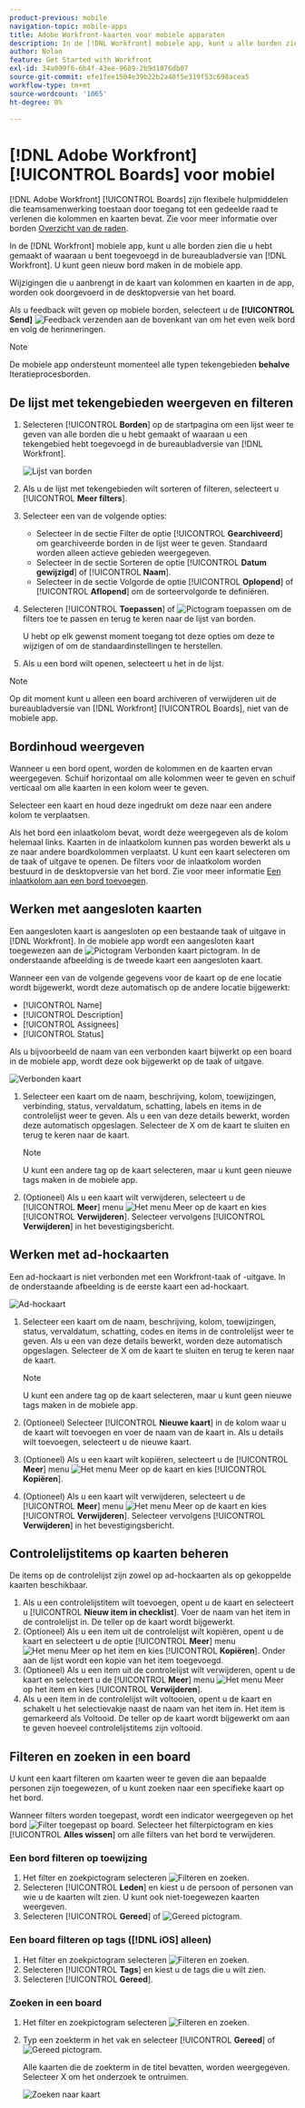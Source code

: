 ```yaml
---
product-previous: mobile
navigation-topic: mobile-apps
title: Adobe Workfront-kaarten voor mobiele apparaten
description: In de [!DNL Workfront] mobiele app, kunt u alle borden zien die u hebt gemaakt of waaraan u bent toegevoegd in de bureaubladversie van [!DNL Workfront].
author: Nolan
feature: Get Started with Workfront
exl-id: 34a009f6-6b4f-43ee-9689-2b9d1876db07
source-git-commit: efe1fee1504e39b22b2a40f5e319f53c698acea5
workflow-type: tm+mt
source-wordcount: '1065'
ht-degree: 0%

---
```


# [!DNL Adobe Workfront] [!UICONTROL Boards] voor mobiel

[!DNL Adobe Workfront] [!UICONTROL Boards] zijn flexibele hulpmiddelen die teamsamenwerking toestaan door toegang tot een gedeelde raad te verlenen die kolommen en kaarten bevat. Zie voor meer informatie over borden [Overzicht van de raden](/help/quicksilver/agile/boards-overview.md).

In de [!DNL Workfront] mobiele app, kunt u alle borden zien die u hebt gemaakt of waaraan u bent toegevoegd in de bureaubladversie van [!DNL Workfront]. U kunt geen nieuw bord maken in de mobiele app.

Wijzigingen die u aanbrengt in de kaart van kolommen en kaarten in de app, worden ook doorgevoerd in de desktopversie van het board.

Als u feedback wilt geven op mobiele borden, selecteert u de **[!UICONTROL Send]** ![Feedback verzenden](assets/mobile-send-feedback-icon.png) aan de bovenkant van om het even welk bord en volg de herinneringen.

>[!NOTE]
>
>De mobiele app ondersteunt momenteel alle typen tekengebieden **behalve** Iteratieprocesborden.

## De lijst met tekengebieden weergeven en filteren

1. Selecteren [!UICONTROL **Borden**] op de startpagina om een lijst weer te geven van alle borden die u hebt gemaakt of waaraan u een tekengebied hebt toegevoegd in de bureaubladversie van [!DNL Workfront].

   ![Lijst van borden](assets/mobile-all-boards-displayed.png)

1. Als u de lijst met tekengebieden wilt sorteren of filteren, selecteert u [!UICONTROL **Meer filters**].
1. Selecteer een van de volgende opties:

   * Selecteer in de sectie Filter de optie [!UICONTROL **Gearchiveerd**] om gearchiveerde borden in de lijst weer te geven. Standaard worden alleen actieve gebieden weergegeven.
   * Selecteer in de sectie Sorteren de optie [!UICONTROL **Datum gewijzigd**] of [!UICONTROL **Naam**].
   * Selecteer in de sectie Volgorde de optie [!UICONTROL **Oplopend**] of [!UICONTROL **Aflopend**] om de sorteervolgorde te definiëren.

1. Selecteren [!UICONTROL **Toepassen**] of ![Pictogram toepassen](assets/mobile-apply-icon-checkmark.png) om de filters toe te passen en terug te keren naar de lijst van borden.

   U hebt op elk gewenst moment toegang tot deze opties om deze te wijzigen of om de standaardinstellingen te herstellen.

1. Als u een bord wilt openen, selecteert u het in de lijst.

>[!NOTE]
>
>Op dit moment kunt u alleen een board archiveren of verwijderen uit de bureaubladversie van [!DNL Workfront] [!UICONTROL Boards], niet van de mobiele app.

## Bordinhoud weergeven

Wanneer u een bord opent, worden de kolommen en de kaarten ervan weergegeven. Schuif horizontaal om alle kolommen weer te geven en schuif verticaal om alle kaarten in een kolom weer te geven.

Selecteer een kaart en houd deze ingedrukt om deze naar een andere kolom te verplaatsen.

Als het bord een inlaatkolom bevat, wordt deze weergegeven als de kolom helemaal links. Kaarten in de inlaatkolom kunnen pas worden bewerkt als u ze naar andere boardkolommen verplaatst. U kunt een kaart selecteren om de taak of uitgave te openen. De filters voor de inlaatkolom worden bestuurd in de desktopversie van het bord. Zie voor meer informatie [Een inlaatkolom aan een bord toevoegen](/help/quicksilver/agile/use-boards-agile-planning-tools/add-intake-column-to-board.md).

## Werken met aangesloten kaarten

Een aangesloten kaart is aangesloten op een bestaande taak of uitgave in [!DNL Workfront]. In de mobiele app wordt een aangesloten kaart toegewezen aan de ![Pictogram Verbonden kaart](assets/mobile-boards-connected-card-icon.png) pictogram. In de onderstaande afbeelding is de tweede kaart een aangesloten kaart.

Wanneer een van de volgende gegevens voor de kaart op de ene locatie wordt bijgewerkt, wordt deze automatisch op de andere locatie bijgewerkt:

* [!UICONTROL Name]
* [!UICONTROL Description]
* [!UICONTROL Assignees]
* [!UICONTROL Status]

Als u bijvoorbeeld de naam van een verbonden kaart bijwerkt op een board in de mobiele app, wordt deze ook bijgewerkt op de taak of uitgave.

![Verbonden kaart](assets/mobile-types-of-cards.png)

1. Selecteer een kaart om de naam, beschrijving, kolom, toewijzingen, verbinding, status, vervaldatum, schatting, labels en items in de controlelijst weer te geven. Als u een van deze details bewerkt, worden deze automatisch opgeslagen. Selecteer de X om de kaart te sluiten en terug te keren naar de kaart.

   >[!NOTE]
   >
   >U kunt een andere tag op de kaart selecteren, maar u kunt geen nieuwe tags maken in de mobiele app.

1. (Optioneel) Als u een kaart wilt verwijderen, selecteert u de [!UICONTROL **Meer**] menu ![Het menu Meer](assets/more-icon-spectrum.png) op de kaart en kies [!UICONTROL **Verwijderen**]. Selecteer vervolgens [!UICONTROL **Verwijderen**] in het bevestigingsbericht.

## Werken met ad-hockaarten

Een ad-hockaart is niet verbonden met een Workfront-taak of -uitgave. In de onderstaande afbeelding is de eerste kaart een ad-hockaart.

![Ad-hockaart](assets/mobile-types-of-cards.png)

1. Selecteer een kaart om de naam, beschrijving, kolom, toewijzingen, status, vervaldatum, schatting, codes en items in de controlelijst weer te geven. Als u een van deze details bewerkt, worden deze automatisch opgeslagen. Selecteer de X om de kaart te sluiten en terug te keren naar de kaart.

   >[!NOTE]
   >
   >U kunt een andere tag op de kaart selecteren, maar u kunt geen nieuwe tags maken in de mobiele app.

1. (Optioneel) Selecteer [!UICONTROL **Nieuwe kaart**] in de kolom waar u de kaart wilt toevoegen en voer de naam van de kaart in. Als u details wilt toevoegen, selecteert u de nieuwe kaart.

1. (Optioneel) Als u een kaart wilt kopiëren, selecteert u de [!UICONTROL **Meer**] menu ![Het menu Meer](assets/more-icon-spectrum.png) op de kaart en kies [!UICONTROL **Kopiëren**].

1. (Optioneel) Als u een kaart wilt verwijderen, selecteert u de [!UICONTROL **Meer**] menu ![Het menu Meer](assets/more-icon-spectrum.png) op de kaart en kies [!UICONTROL **Verwijderen**]. Selecteer vervolgens [!UICONTROL **Verwijderen**] in het bevestigingsbericht.

## Controlelijstitems op kaarten beheren

De items op de controlelijst zijn zowel op ad-hockaarten als op gekoppelde kaarten beschikbaar.

1. Als u een controlelijstitem wilt toevoegen, opent u de kaart en selecteert u [!UICONTROL **Nieuw item in checklist**]. Voer de naam van het item in de controlelijst in. De teller op de kaart wordt bijgewerkt.
1. (Optioneel) Als u een item uit de controlelijst wilt kopiëren, opent u de kaart en selecteert u de optie [!UICONTROL **Meer**] menu ![Het menu Meer](assets/more-icon-spectrum.png) op het item en kies [!UICONTROL **Kopiëren**]. Onder aan de lijst wordt een kopie van het item toegevoegd.
1. (Optioneel) Als u een item uit de controlelijst wilt verwijderen, opent u de kaart en selecteert u de [!UICONTROL **Meer**] menu ![Het menu Meer](assets/more-icon-spectrum.png) op het item en kies [!UICONTROL **Verwijderen**].
1. Als u een item in de controlelijst wilt voltooien, opent u de kaart en schakelt u het selectievakje naast de naam van het item in.
Het item is gemarkeerd als Voltooid. De teller op de kaart wordt bijgewerkt om aan te geven hoeveel controlelijstitems zijn voltooid.

## Filteren en zoeken in een board

U kunt een kaart filteren om kaarten weer te geven die aan bepaalde personen zijn toegewezen, of u kunt zoeken naar een specifieke kaart op het bord.

Wanneer filters worden toegepast, wordt een indicator weergegeven op het bord ![Filter toegepast op board](assets/active-filter-mobile-boards.png). Selecteer het filterpictogram en kies [!UICONTROL **Alles wissen**] om alle filters van het bord te verwijderen.

### Een bord filteren op toewijzing

1. Het filter en zoekpictogram selecteren ![Filteren en zoeken](assets/filter-search-icon-mobile-boards.png).
1. Selecteren [!UICONTROL **Leden**] en kiest u de persoon of personen van wie u de kaarten wilt zien. U kunt ook niet-toegewezen kaarten weergeven.
1. Selecteren [!UICONTROL **Gereed**] of ![Gereed pictogram](assets/mobile-apply-icon-checkmark.png).

### Een board filteren op tags ([!DNL iOS] alleen)

1. Het filter en zoekpictogram selecteren ![Filteren en zoeken](assets/filter-search-icon-mobile-boards.png).
1. Selecteren [!UICONTROL **Tags**] en kiest u de tags die u wilt zien.
1. Selecteren [!UICONTROL **Gereed**].

### Zoeken in een board

1. Het filter en zoekpictogram selecteren ![Filteren en zoeken](assets/filter-search-icon-mobile-boards.png).
1. Typ een zoekterm in het vak en selecteer [!UICONTROL **Gereed**] of ![Gereed pictogram](assets/mobile-apply-icon-checkmark.png).

   Alle kaarten die de zoekterm in de titel bevatten, worden weergegeven.
Selecteer X om het onderzoek te ontruimen.

   ![Zoeken naar kaart](assets/mobile-search-for-card.png)

